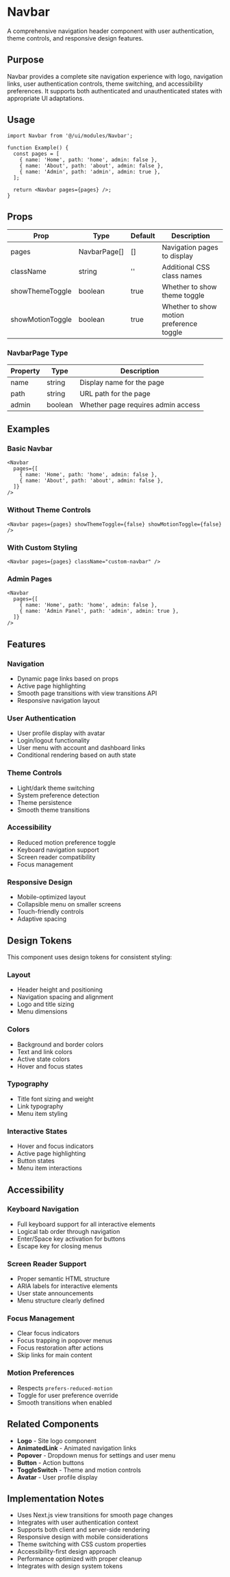 # Navbar

A comprehensive navigation header component with user authentication, theme controls, and responsive design features.

## Purpose

Navbar provides a complete site navigation experience with logo, navigation links, user authentication controls, theme switching, and accessibility preferences. It supports both authenticated and unauthenticated states with appropriate UI adaptations.

## Usage

```tsx
import Navbar from '@/ui/modules/Navbar';

function Example() {
  const pages = [
    { name: 'Home', path: 'home', admin: false },
    { name: 'About', path: 'about', admin: false },
    { name: 'Admin', path: 'admin', admin: true },
  ];

  return <Navbar pages={pages} />;
}
```

## Props

| Prop             | Type         | Default | Description                              |
| ---------------- | ------------ | ------- | ---------------------------------------- |
| pages            | NavbarPage[] | []      | Navigation pages to display              |
| className        | string       | ''      | Additional CSS class names               |
| showThemeToggle  | boolean      | true    | Whether to show theme toggle             |
| showMotionToggle | boolean      | true    | Whether to show motion preference toggle |

### NavbarPage Type

| Property | Type    | Description                        |
| -------- | ------- | ---------------------------------- |
| name     | string  | Display name for the page          |
| path     | string  | URL path for the page              |
| admin    | boolean | Whether page requires admin access |

## Examples

### Basic Navbar

```tsx
<Navbar
  pages={[
    { name: 'Home', path: 'home', admin: false },
    { name: 'About', path: 'about', admin: false },
  ]}
/>
```

### Without Theme Controls

```tsx
<Navbar pages={pages} showThemeToggle={false} showMotionToggle={false} />
```

### With Custom Styling

```tsx
<Navbar pages={pages} className="custom-navbar" />
```

### Admin Pages

```tsx
<Navbar
  pages={[
    { name: 'Home', path: 'home', admin: false },
    { name: 'Admin Panel', path: 'admin', admin: true },
  ]}
/>
```

## Features

### Navigation

- Dynamic page links based on props
- Active page highlighting
- Smooth page transitions with view transitions API
- Responsive navigation layout

### User Authentication

- User profile display with avatar
- Login/logout functionality
- User menu with account and dashboard links
- Conditional rendering based on auth state

### Theme Controls

- Light/dark theme switching
- System preference detection
- Theme persistence
- Smooth theme transitions

### Accessibility

- Reduced motion preference toggle
- Keyboard navigation support
- Screen reader compatibility
- Focus management

### Responsive Design

- Mobile-optimized layout
- Collapsible menu on smaller screens
- Touch-friendly controls
- Adaptive spacing

## Design Tokens

This component uses design tokens for consistent styling:

### Layout

- Header height and positioning
- Navigation spacing and alignment
- Logo and title sizing
- Menu dimensions

### Colors

- Background and border colors
- Text and link colors
- Active state colors
- Hover and focus states

### Typography

- Title font sizing and weight
- Link typography
- Menu item styling

### Interactive States

- Hover and focus indicators
- Active page highlighting
- Button states
- Menu item interactions

## Accessibility

### Keyboard Navigation

- Full keyboard support for all interactive elements
- Logical tab order through navigation
- Enter/Space key activation for buttons
- Escape key for closing menus

### Screen Reader Support

- Proper semantic HTML structure
- ARIA labels for interactive elements
- User state announcements
- Menu structure clearly defined

### Focus Management

- Clear focus indicators
- Focus trapping in popover menus
- Focus restoration after actions
- Skip links for main content

### Motion Preferences

- Respects `prefers-reduced-motion`
- Toggle for user preference override
- Smooth transitions when enabled

## Related Components

- **Logo** - Site logo component
- **AnimatedLink** - Animated navigation links
- **Popover** - Dropdown menus for settings and user menu
- **Button** - Action buttons
- **ToggleSwitch** - Theme and motion controls
- **Avatar** - User profile display

## Implementation Notes

- Uses Next.js view transitions for smooth page changes
- Integrates with user authentication context
- Supports both client and server-side rendering
- Responsive design with mobile considerations
- Theme switching with CSS custom properties
- Accessibility-first design approach
- Performance optimized with proper cleanup
- Integrates with design system tokens
